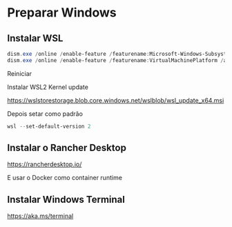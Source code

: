 # Preparar Windows

## Instalar WSL

```powershell
dism.exe /online /enable-feature /featurename:Microsoft-Windows-Subsystem-Linux /all /norestart
dism.exe /online /enable-feature /featurename:VirtualMachinePlatform /all /norestart
```

Reiniciar

Instalar WSL2 Kernel update

https://wslstorestorage.blob.core.windows.net/wslblob/wsl_update_x64.msi


Depois setar como padrão

```powershell
wsl --set-default-version 2
```

## Instalar o Rancher Desktop

https://rancherdesktop.io/

E usar o Docker como container runtime

## Instalar Windows Terminal

https://aka.ms/terminal



